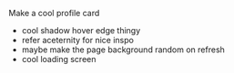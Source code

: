 Make a cool profile card

- cool shadow hover edge thingy
- refer aceternity for nice inspo
- maybe make the page background random on refresh
- cool loading screen


